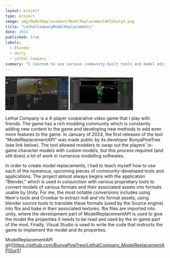 ```yaml
---
layout: project
type: project
image: img/ModelReplacement/ModelReplacementAPIUnity4.png
title: "LethalCompanyModelReplacements"
date: 2024
published: true
labels:
  - Blender
  - Unity
  - Lethal Company
summary: "I learned to use various community-built tools and model editing programs to create mods for the video game 'Lethal Company'."
---
```


<div class="text-center p-4">
  <img width="200px" src="../img/ModelReplacement/Blender1.png" class="img-thumbnail" >
  <img width="200px" src="../img/ModelReplacement/ModelReplacementAPIUnity.png" class="img-thumbnail" >

</div>

  Lethal Company is a 4-player cooperative video game that I play with friends. The game has a rich modding community which is constantly adding new content to the game and developing new methods to add even more features to the game. In January of 2024, the first releases of the tool "ModelReplacementAPI" was made public by its developer BunyaPineTree (see link below). The tool allowed modders to swap out the players' in-game character models with custom models, but this process required (and still does) a lot of work in numerous modelling softwares. 

  In order to create model replacements, I had to teach myself how to use each of the numerous, upcoming pieces of community-developed tools and applications. The project almost always begins with the application "Blender," which is used in conjunction with various proprietary tools to convert models of various formats and their associated assets into formats usable by Unity. For me, the most notable conversions includes using Nem's tools and Crowbar to extract mdl and vtx format assets, using blender source tools to translate these formats (used by the Source engine) into fbx and bake in their associated textures. fbx files are imported into unity, where the development part of ModelReplacementAPI is used to give the model the properties it needs to be read and used by the in-game part of the mod. Finally, Visual Studio is used to write the code that instructs the game to implement the model and its properties.



ModelReplacementAPI git([https://github.com/BunyaPineTree/LethalCompany_ModelReplacementAPI](url))
